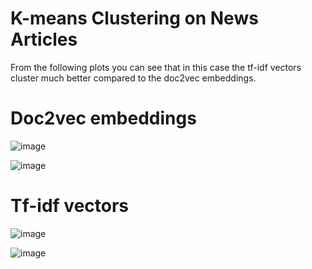# K-means Clustering on News Articles

From the following plots you can see that in this case the tf-idf vectors cluster much better compared to the doc2vec embeddings.

# Doc2vec embeddings

![image](https://github.com/oiva-johannes/k-means-clustering-on-news/assets/72695556/c121bd7e-ee27-4143-866a-d6e082acdc7d)

![image](https://github.com/oiva-johannes/k-means-clustering-on-news/assets/72695556/e8fc7ab0-b902-45a6-8ac9-d6a55565ec58)

# Tf-idf vectors

![image](https://github.com/oiva-johannes/k-means-clustering-on-news/assets/72695556/d9f211a6-3821-4806-b33f-faf64ceacb56)

![image](https://github.com/oiva-johannes/k-means-clustering-on-news/assets/72695556/c047826a-cd05-4ec8-b35d-809fc60bbcf8)
